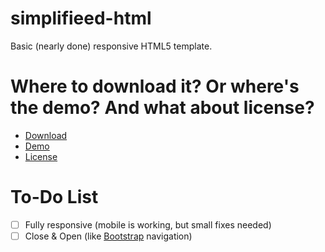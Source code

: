# simplifieed-html
Basic (nearly done) responsive HTML5 template.

# Where to download it? Or where's the demo? And what about license?
- [Download](https://github.com/theel0ja/simplifieed-html/archive/gh-pages.zip)
- [Demo](https://lab.theel0ja.info/sivupohjat/simplifieed-html/)
- [License](https://github.com/theel0ja/simplifieed-html/blob/gh-pages/LICENSE.md)

# To-Do List
- [ ] Fully responsive (mobile is working, but small fixes needed)
- [ ] Close & Open (like [Bootstrap](https://getbootstrap.com/) navigation)
